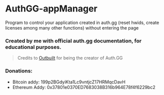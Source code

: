 # AuthGG-appManager
Program to control your application created in auth.gg (reset hwids, create licenses among many other functions) without entering the page

### Created by me with official auth.gg documentation, for educational purposes.

> Credits to [Outbuilt](https://github.com/Outbuilt) for being the creator of Auth.GG

### Donations:
- Bitcoin addy: 199p2BGdyiKta1Lc9vntjcZ17HRMqcDavH
- Ethereum Addy: 0x37801e0370ED7683038B316b964E78f4f6229bc2
